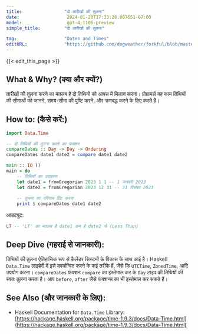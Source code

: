 ```yaml
---
title:                "दो तारीखों की तुलना"
date:                  2024-01-20T17:33:28.807651-07:00
model:                 gpt-4-1106-preview
simple_title:         "दो तारीखों की तुलना"

tag:                  "Dates and Times"
editURL:              "https://github.com/dogweather/forkful/blob/master/content/hi/haskell/comparing-two-dates.md"
---
```


{{< edit_this_page >}}

## What & Why? (क्या और क्यों?)
तारीखों की तुलना करने का मतलब है दो तिथियों को आपस में मिलान करना। प्रोग्रामर्स यह काम तिथियों की सीमाओं को जानने, समय-सीमा की पुष्टि करने, और क्रमबद्ध करने के लिए करते हैं।

## How to: (कैसे करें:)
```Haskell
import Data.Time

-- दो तिथियों की तुलना करने का फंक्शन
compareDates :: Day -> Day -> Ordering
compareDates date1 date2 = compare date1 date2

main :: IO ()
main = do
    -- तिथियों का उदाहरण
    let date1 = fromGregorian 2023 1 1 -- 1 जनवरी 2023
    let date2 = fromGregorian 2023 12 31 -- 31 दिसंबर 2023
    
    -- तुलना का परिणाम प्रिंट करना
    print $ compareDates date1 date2
```
आउटपुट:
```Haskell
LT -- 'LT' का मतलब है date1 कम है date2 से (Less Than)
```

## Deep Dive (गहराई से जानकारी):
तिथियों की तुलना ऐतिहासिक रूप से कैलेंडर सिस्टमों के विकास के साथ आई है। Haskell `Data.Time` लाइब्रेरी में इसे कार्यान्वित करने के कई तरीके हैं, जैसे कि `UTCTime`, `ZonedTime`, आदि उपयोग करना। `compareDates` फंक्शन `compare` का इस्तेमाल कर के `Day` टाइप की तिथियों की स्वतः तुलना करता है। आप `before`, `after` जैसे फंक्शन्स का भी इस्तेमाल कर सकते हैं।

## See Also (और जानकारी के लिए):
- Haskell Documentation for `Data.Time` Library: [https://hackage.haskell.org/package/time-1.9.3/docs/Data-Time.html](https://hackage.haskell.org/package/time-1.9.3/docs/Data-Time.html)
